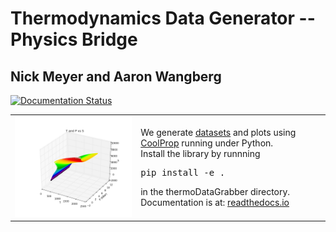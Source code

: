 # Thermodynamics Data Generator -- Physics Bridge
## Nick Meyer and Aaron Wangberg
<a href='http://thermo-bridge.readthedocs.io/en/latest/?badge=latest'>
    <img src='https://readthedocs.org/projects/thermo-bridge/badge/?version=latest' alt='Documentation Status' />
</a>
<table>
<tr>
<td>
<img src="https://github.com/nick5435/thermo-bridge/raw/master/plots/TPS.png" alt="Sample Plot" width="400"/></td>
<td>
We generate <a href="https://github.com/nick5435/thermo-bridge/tree/master/data">datasets</a> and plots using <a href="http://coolprop.org">CoolProp</a> running under Python. <br />
Install the library by runnning <pre>pip install -e .</pre> in the thermoDataGrabber directory.
<br />
Documentation is at: <a href='http://thermo-bridge.readthedocs.io/en/latest/'> readthedocs.io</a>
</td>
</td>
</tr>
</table>
